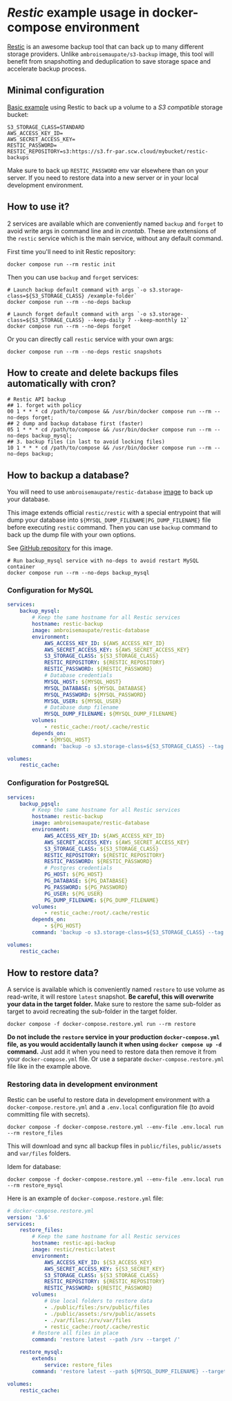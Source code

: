 # _Restic_ example usage in docker-compose environment

[Restic](https://restic.readthedocs.io/en/latest/index.html) is an awesome backup tool that can back up 
to many different storage providers. Unlike `ambroisemaupate/s3-backup` image, this tool will benefit from
snapshotting and deduplication to save storage space and accelerate backup process.

## Minimal configuration

[Basic example](./docker-compose.yml) using Restic to back up a volume to a _S3 compatible_ storage bucket:

```dotenv
S3_STORAGE_CLASS=STANDARD
AWS_ACCESS_KEY_ID=
AWS_SECRET_ACCESS_KEY=
RESTIC_PASSWORD=
RESTIC_REPOSITORY=s3:https://s3.fr-par.scw.cloud/mybucket/restic-backups
```

Make sure to back up `RESTIC_PASSWORD` env var elsewhere than on your server. If you need to restore data into a 
new server or in your local development environment.

## How to use it?

2 services are available which are conveniently named `backup` and `forget` to avoid write args in command line 
and in *crontab*. These are extensions of the `restic` service which is the main service, without any default command.

First time you'll need to init Restic repository:

```shell
docker compose run --rm restic init
```

Then you can use `backup` and `forget` services:

```shell
# Launch backup default command with args `-o s3.storage-class=${S3_STORAGE_CLASS} /example-folder`
docker compose run --rm --no-deps backup

# Launch forget default command with args `-o s3.storage-class=${S3_STORAGE_CLASS} --keep-daily 7 --keep-monthly 12`
docker compose run --rm --no-deps forget
```

Or you can directly call `restic` service with your own args:

```shell
docker compose run --rm --no-deps restic snapshots
```

## How to create and delete backups files automatically with cron?

```shell
# Restic API backup
## 1. forget with policy
00 1 * * * cd /path/to/compose && /usr/bin/docker compose run --rm --no-deps forget;
## 2 dump and backup database first (faster)
05 1 * * * cd /path/to/compose && /usr/bin/docker compose run --rm --no-deps backup_mysql;
## 3. backup files (in last to avoid locking files)
10 1 * * * cd /path/to/compose && /usr/bin/docker compose run --rm --no-deps backup;

```

## How to backup a database?

You will need to use `ambroisemaupate/restic-database` [image](Dockerfile) to back up your database.

This image extends official `restic/restic` with a special entrypoint that will dump your database into `${MYSQL_DUMP_FILENAME|PG_DUMP_FILENAME}` file
before executing `restic` command. Then you can use `backup` command to back up the dump file with 
your own options.

See [GitHub repository](https://github.com/ambroisemaupate/docker/tree/master/restic) for this image.

```shell
# Run backup_mysql service with no-deps to avoid restart MySQL container
docker compose run --rm --no-deps backup_mysql
```

### Configuration for MySQL

```yaml
services:
    backup_mysql:
        # Keep the same hostname for all Restic services
        hostname: restic-backup
        image: ambroisemaupate/restic-database
        environment:
            AWS_ACCESS_KEY_ID: ${AWS_ACCESS_KEY_ID}
            AWS_SECRET_ACCESS_KEY: ${AWS_SECRET_ACCESS_KEY}
            S3_STORAGE_CLASS: ${S3_STORAGE_CLASS}
            RESTIC_REPOSITORY: ${RESTIC_REPOSITORY}
            RESTIC_PASSWORD: ${RESTIC_PASSWORD}
            # Database credentials
            MYSQL_HOST: ${MYSQL_HOST}
            MYSQL_DATABASE: ${MYSQL_DATABASE}
            MYSQL_PASSWORD: ${MYSQL_PASSWORD}
            MYSQL_USER: ${MYSQL_USER}
            # Database dump filename
            MYSQL_DUMP_FILENAME: ${MYSQL_DUMP_FILENAME}
        volumes:
            - restic_cache:/root/.cache/restic
        depends_on:
            - ${MYSQL_HOST}
        command: 'backup -o s3.storage-class=${S3_STORAGE_CLASS} --tag db ${MYSQL_DUMP_FILENAME}'

volumes:
    restic_cache:
```

### Configuration for PostgreSQL

```yaml
services:
    backup_pgsql:
        # Keep the same hostname for all Restic services
        hostname: restic-backup
        image: ambroisemaupate/restic-database
        environment:
            AWS_ACCESS_KEY_ID: ${AWS_ACCESS_KEY_ID}
            AWS_SECRET_ACCESS_KEY: ${AWS_SECRET_ACCESS_KEY}
            S3_STORAGE_CLASS: ${S3_STORAGE_CLASS}
            RESTIC_REPOSITORY: ${RESTIC_REPOSITORY}
            RESTIC_PASSWORD: ${RESTIC_PASSWORD}
            # Postgres credentials
            PG_HOST: ${PG_HOST}
            PG_DATABASE: ${PG_DATABASE}
            PG_PASSWORD: ${PG_PASSWORD}
            PG_USER: ${PG_USER}
            PG_DUMP_FILENAME: ${PG_DUMP_FILENAME}
        volumes:
            - restic_cache:/root/.cache/restic
        depends_on:
            - ${PG_HOST}
        command: 'backup -o s3.storage-class=${S3_STORAGE_CLASS} --tag db ${PG_DUMP_FILENAME}'

volumes:
    restic_cache:
```


## How to restore data?

A service is available which is conveniently named `restore` to use volume as read-write, it will restore `latest` snapshot. **Be careful,
this will overwrite your data in the target folder.**
Make sure to restore the same sub-folder as target to avoid recreating the sub-folder in the target folder.

```shell
docker compose -f docker-compose.restore.yml run --rm restore
```

**Do not include the `restore` service in your production `docker-compose.yml` file, as you would accidentally launch it when using `docker compose up -d` command.** Just add it when you need to restore data then remove it from your `docker-compose.yml` file. Or use a separate `docker-compose.restore.yml` file like in the example above.

### Restoring data in development environment

Restic can be useful to restore data in development environment with a `docker-compose.restore.yml` and 
a `.env.local` configuration file (to avoid committing file with secrets).

```shell
docker compose -f docker-compose.restore.yml --env-file .env.local run --rm restore_files
```

This will download and sync all backup files in `public/files`, `public/assets` and `var/files` folders.

Idem for database:

```shell
docker compose -f docker-compose.restore.yml --env-file .env.local run --rm restore_mysql
```

Here is an example of `docker-compose.restore.yml` file:

```yaml
# docker-compose.restore.yml
version: '3.6'
services:
    restore_files:
        # Keep the same hostname for all Restic services
        hostname: restic-api-backup
        image: restic/restic:latest
        environment:
            AWS_ACCESS_KEY_ID: ${S3_ACCESS_KEY}
            AWS_SECRET_ACCESS_KEY: ${S3_SECRET_KEY}
            S3_STORAGE_CLASS: ${S3_STORAGE_CLASS}
            RESTIC_REPOSITORY: ${RESTIC_REPOSITORY}
            RESTIC_PASSWORD: ${RESTIC_PASSWORD}
        volumes:
            # Use local folders to restore data
            - ./public/files:/srv/public/files
            - ./public/assets:/srv/public/assets
            - ./var/files:/srv/var/files
            - restic_cache:/root/.cache/restic
        # Restore all files in place
        command: 'restore latest --path /srv --target /'

    restore_mysql:
        extends:
            service: restore_files
        command: 'restore latest --path ${MYSQL_DUMP_FILENAME} --target /srv/var/files'

volumes:
    restic_cache:
```
